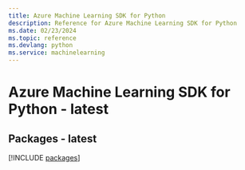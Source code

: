```yaml
---
title: Azure Machine Learning SDK for Python
description: Reference for Azure Machine Learning SDK for Python
ms.date: 02/23/2024
ms.topic: reference
ms.devlang: python
ms.service: machinelearning
---
```

# Azure Machine Learning SDK for Python - latest
## Packages - latest
[!INCLUDE [packages](machine-learning-index.md)]